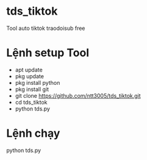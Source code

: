 # tds_tiktok
Tool auto tiktok traodoisub free

# Lệnh setup Tool
- apt update
- pkg update
- pkg install python
- pkg install git
- git clone https://github.com/ntt3005/tds_tiktok.git
- cd tds_tiktok
- python tds.py

# Lệnh chạy
python tds.py
